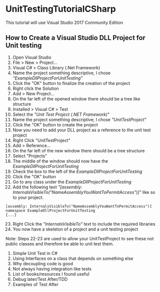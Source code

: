 # UnitTestingTutorialCSharp

This tutorial will use Visual Studio 2017 Community Edition

## How to Create a Visual Studio DLL Project for Unit testing

1. Open Visual Studio
2. File > New > Project...
3. Visual C# > Class Library (.Net Framework)
4. Name the project something descriptive, I chose *"ExampleDllProjectForUnitTesting"*
5. Click the "OK" button to finalize the creation of the project
6. Right click the Solution
7. Add > New Project...
8. On the far left of the opened window there should be a tree like structure
9. Installed > Visual C# > Test
10. Select the *"Unit Test Project (.NET Framework)"*
11. Name the project something descriptive, I chose *"UnitTestProject"*
12. Click the "OK" button to create the project
13. Now you need to add your DLL project as a reference to the unit test project
14. Right Click "UnitTestProject"
15. Add > Reference...
16. On the far left of the new window there should be a tree structure
17. Select "Projects"
18. The middle of the window should now have the *ExampleDllProjectForUnitTesting*
19. Check the box to the left of the *ExampleDllProjectForUnitTesting*
20. Click the "OK" button
21. Go to any class under the *ExampleDllProjectForUnitTesting*
22. Add the following text *"[assembly: InternalsVisibleTo("NameAssemblyYouWantToPermitAccess")]"* like so to your project.

```
[assembly: InternalsVisibleTo("NameAssemblyYouWantToPermitAccess")]
namespace ExampleDllProjectForUnitTesting
{...}
```
23. Right Click the *"InternalsVisibleTo"* text to include the required libraries
24. You now have a skeleton of a project and a unit testing project

Note: Steps 22-23 are used to allow your UnitTestProject to see these not public classes and therefore be able to unit test them.





1. Simple Unit Test in C#
2. Using Interfaces on a class that depends on something else 
3. Why decoupling code is good
4. Not always having integration like tests
5. List of books/resources I found useful
6. Debug later/Test After/TDD
7. Examples of Test After
